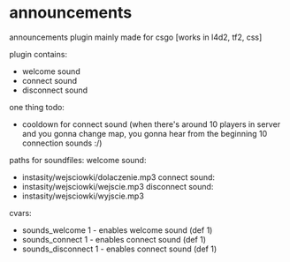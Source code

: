 # announcements

announcements plugin mainly made for csgo [works in l4d2, tf2, css]

plugin contains:
- welcome sound
- connect sound
- disconnect sound

one thing todo:
- cooldown for connect sound
(when there's around 10 players in server and you gonna change map, you gonna hear from the beginning 10 connection sounds :/)

paths for soundfiles:
welcome sound:
- instasity/wejsciowki/dolaczenie.mp3
connect sound:
- instasity/wejsciowki/wejscie.mp3
disconnect sound: 
- instasity/wejsciowki/wyjscie.mp3

cvars:

- sounds_welcome 1 - enables welcome sound (def 1)
- sounds_connect 1 - enables connect sound (def 1)
- sounds_disconnect 1 - enables connect sound (def 1)
